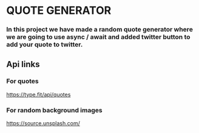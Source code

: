 
# QUOTE GENERATOR
### In this project we have made a random quote generator where we are going to use async / await and added twitter button to add your quote to twitter.
## Api links
### For quotes
https://type.fit/api/quotes
### For random background images
https://source.unsplash.com/
